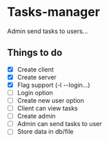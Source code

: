 
# Tasks-manager
Admin send tasks to users... 

## Things to do
- [x] Create client
- [x] Create server
- [x] Flag support (-l --login...)
- [ ] Login option
- [ ] Create new user option
- [ ] Client can view tasks
- [ ] Create admin
- [ ] Admin can send tasks to user
- [ ] Store data in db/file 
